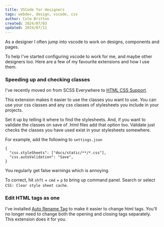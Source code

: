 ```yaml
---
title: VSCode for designers
tags: webdev, design, vscode, css
author: Colm Britton
created: 2024/07/03
updated: 2024/07/11
---
```


As a designer I often jump into vscode to work on designs, components and pages.

To help I've started configuring vscode to work for me, and maybe other designers too. Here are a few of my favourite extensions and how I use them.

### Speeding up and checking classes

I've recently moved on from SCSS Everywhere to [HTML CSS Support](https://marketplace.visualstudio.com/items?itemName=ecmel.vscode-html-css).

This extension makes it easier to use the classes you want to use. You can use your css classes and any css classes of stylesheets you include in your projects.

Set it up by telling it where to find the stylesheets. And, if you want to validate the classes on save of .html files add that option too. Validate just checks the classes you have used exist in your stylesheets somewhere.

For example, add the following to `settings.json`
```
{
  "css.styleSheets": ["docs/static/**/*.css"],
  "css.autoValidation": "Save",
}
```

You regularly get false warnings which is annoying.

To correct, hit `shft` + `cmd` + `p` to bring up command panel. Search or select `CSS: Clear style sheet cache`.

### Edit HTML tags as one

I've installed [Auto Rename Tag](https://marketplace.visualstudio.com/items?itemName=formulahendry.auto-rename-tag) to make it easier to change html tags. You'll no longer need to change both the opening and closing tags separately. This extension does it for you.
